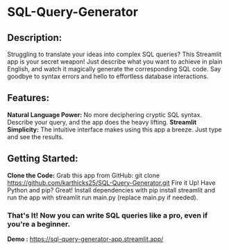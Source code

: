 # SQL-Query-Generator
## Description:

Struggling to translate your ideas into complex SQL queries? This Streamlit app is your secret weapon! Just describe what you want to achieve in plain English, and watch it magically generate the corresponding SQL code. Say goodbye to syntax errors and hello to effortless database interactions.

## Features:

**Natural Language Power:** No more deciphering cryptic SQL syntax. Describe your query, and the app does the heavy lifting.
**Streamlit Simplicity:** The intuitive interface makes using this app a breeze. Just type and see the results.

## Getting Started:

**Clone the Code:** Grab this app from GitHub: git clone https://github.com/karthicks25/SQL-Query-Generator.git
Fire it Up! Have Python and pip? Great! Install dependencies with pip install streamlit and run the app with streamlit run main.py (replace main.py if needed).

### That's It! Now you can write SQL queries like a pro, even if you're a beginner.

**Demo :** https://sql-query-generator-app.streamlit.app/
